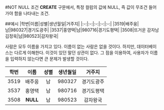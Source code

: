 #NOT NULL 조건
**CREATE** 구문에서, 특정 컬럼의 값에 NULL, 즉 값이 무조건 들어가야 함을 나타내는 조건. 

##예시
|학번|이름|성별|생년월일|거주지|
|:-:|:-:|:-:|:-:|:-:|
|3519|배주웅|남|980327|경기도광주|
|3537|홍영택|남|980716|경기도평택|
|3508|뜨거운 감자남 김정욱|남|980523|감자왕국|

사람은 모두 이름을 가지고 있다. 이름이 없는 사람은 없을 것이다. 하지만, 데이터베이스는 다르게 이해한다. 이것이 있던 말던 상관이 없다. 그 점을 이용하여, 사용자가 이름을 입력하지 않는다면 큰 문제가 발생할 것이다. 

|학번|이름|성별|생년월일|거주지|
|:-:|:-:|:-:|:-:|:-:|
|3519|배주웅|남|980327|경기도광주|
|3537|홍영택|남|980716|경기도평택|
|3508|**NULL**|남|980523|감자왕국|
